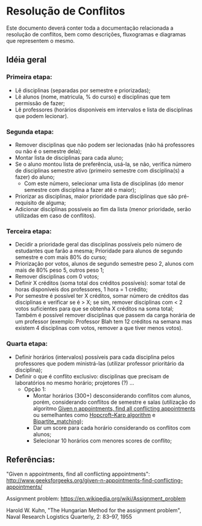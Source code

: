 # Resolução de Conflitos

Este documento deverá conter toda a documentação relacionada a resolução de conflitos, bem como descrições, fluxogramas e diagramas que representem o mesmo.

## Idéia geral

### Primeira etapa:

- Lê disciplinas (separadas por semestre e priorizadas);
- Lê alunos (nome, matricula, % do curso) e disciplinas que tem permissão de fazer;
- Lê professores (horários disponíveis em intervalos e lista de disciplinas que podem lecionar).

### Segunda etapa:
- Remover disciplinas que não podem ser lecionadas (não há professores ou não é o semestre dela);
- Montar lista de disciplinas para cada aluno;
- Se o aluno montou lista de preferência, usá-la, se não, verifica número de disciplinas semestre ativo (primeiro semestre com disciplina(s) a fazer) do aluno;
	- Com este número, selecionar uma lista de disciplinas (do menor semestre com disciplina a fazer até o maior);
- Priorizar as disciplinas, maior prioridade para disciplinas que são pré-requisito de alguma;
- Adicionar disciplinas possíveis ao fim da lista (menor prioridade, serão utilizadas em caso de conflitos).

### Terceira etapa:
- Decidir a prioridade geral das disciplinas possíveis pelo número de estudantes que farão a mesma; Prioridade para alunos de segundo semestre e com mais 80% do curso;
- Priorização por votos, alunos de segundo semestre peso 2, alunos com mais de 80% peso 5, outros peso 1;
- Remover disciplinas com 0 votos;
- Definir X créditos (soma total dos créditos possíveis): somar total de horas disponíveis dos professores, 1 hora = 1 crédito;
- Por semestre é possível ter X créditos, somar número de créditos das disciplinas e verificar se é > X; se sim, remover disciplinas com < 2 votos suficientes para que se obtenha X créditos na soma total; Também é possível remover disciplinas que passem da carga horária de um professor (exemplo: Professor Blah tem 12 créditos na semana mas existem 4 disciplinas com votos, remover a que tiver menos votos).

### Quarta etapa:
- Definir horários (intervalos) possíveis para cada disciplina pelos professores que podem ministrá-las (utilizar professor prioritário da disciplina);
- Definir o que é conflito exclusivo: disciplinas que precisam de laboratórios no mesmo horário; projetores (?) ...
	* Opção 1:
		- Montar horários (300+) desconsiderando conflitos com alunos, porém, considerando conflitos de semestre e salas (utilização do algoritmo [Given n appointments, find all conflicting appointments] ou semelhantes como [Hopcroft–Karp algorithm] e [Bipartite_matching]);
		- Dar um score para cada horário considerando os conflitos com alunos;
		- Selecionar 10 horários com menores scores de conflito;



## Referências:

"Given n appointments, find all conflicting appointments": http://www.geeksforgeeks.org/given-n-appointments-find-conflicting-appointments/

[Hopcroft–Karp algorithm]: https://en.wikipedia.org/wiki/Hopcroft%E2%80%93Karp_algorithm

Assignment problem: https://en.wikipedia.org/wiki/Assignment_problem

Harold W. Kuhn, "The Hungarian Method for the assignment problem", Naval Research Logistics Quarterly, 2: 83–97, 1955

[Bipartite_matching]: https://en.wikipedia.org/wiki/Matching_(graph_theory)#Bipartite_matching

[Given n appointments, find all conflicting appointments]: http://www.geeksforgeeks.org/given-n-appointments-find-conflicting-appointments/


